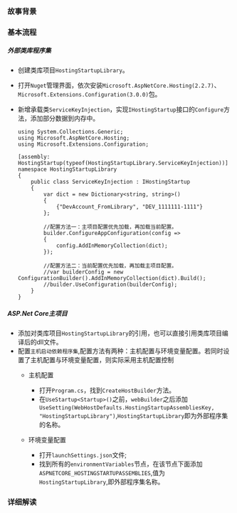 ### 故事背景

### 基本流程
##### 外部类库程序集
- 创建类库项目`HostingStartupLibrary`。
- 打开`Nuget`管理界面，依次安装`Microsoft.AspNetCore.Hosting(2.2.7)`、`Microsoft.Extensions.Configuration(3.0.0)`包。
- 新增承载类`ServiceKeyInjection`，实现`IHostingStartup`接口的`Configure`方法，添加部分数据到内存中。

    ```
    using System.Collections.Generic;
    using Microsoft.AspNetCore.Hosting;
    using Microsoft.Extensions.Configuration;

    [assembly: HostingStartup(typeof(HostingStartupLibrary.ServiceKeyInjection))]
    namespace HostingStartupLibrary
    {
        public class ServiceKeyInjection : IHostingStartup
        {
            var dict = new Dictionary<string, string>()
            {
                {"DevAccount_FromLibrary", "DEV_1111111-1111"}
            };

            //配置方法一：主项目配置优先加载，再加载当前配置。
            builder.ConfigureAppConfiguration(config =>
            { 
                config.AddInMemoryCollection(dict);
            });

            //配置方法二：当前配置优先加载，再加载主项目配置。
            //var builderConfig = new ConfigurationBuilder().AddInMemoryCollection(dict).Build();
            //builder.UseConfiguration(builderConfig); 
        }
    }
    ```

##### ASP.Net Core主项目
- 添加对类库项目`HostingStartupLibrary`的引用，也可以直接引用类库项目编译后的dll文件。
- 配置`主机启动依赖程序集`,配置方法有两种：主机配置与环境变量配置。若同时设置了主机配置与环境变量配置，则实际采用主机配置控制
    - 主机配置
        - 打开`Program.cs`，找到`CreateHostBuilder`方法。
        - 在`UseStartup<Startup>()`之前，`webBuilder`之后添加`UseSetting(WebHostDefaults.HostingStartupAssembliesKey, "HostingStartupLibrary")`,`HostingStartupLibrary`即为外部程序集的名称。

    - 环境变量配置
        - 打开`launchSettings.json`文件;
        - 找到所有的`environmentVariables`节点，在该节点下面添加`ASPNETCORE_HOSTINGSTARTUPASSEMBLIES`,值为`HostingStartupLibrary`,即外部程序集名称。


### 详细解读

